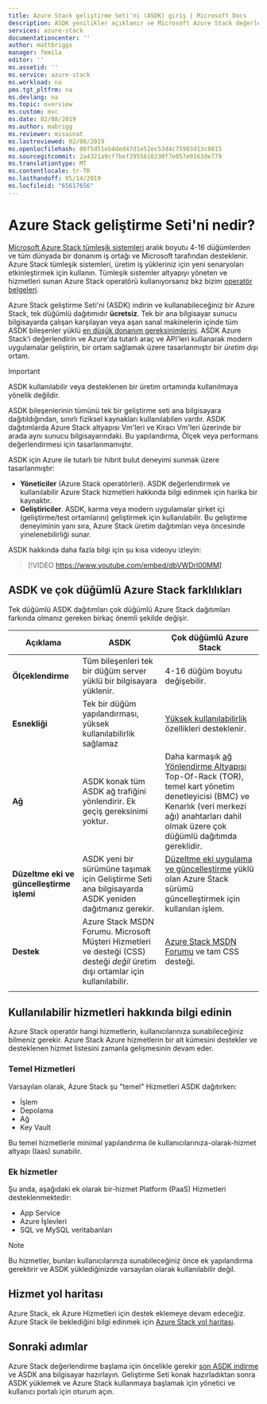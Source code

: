 ```yaml
---
title: Azure Stack geliştirme Seti'ni (ASDK) giriş | Microsoft Docs
description: ASDK yenilikler açıklanır ve Microsoft Azure Stack değerlendirme ortak kullanım durumları.
services: azure-stack
documentationcenter: ''
author: mattbriggs
manager: femila
editor: ''
ms.assetid: ''
ms.service: azure-stack
ms.workload: na
pms.tgt_pltfrm: na
ms.devlang: na
ms.topic: overview
ms.custom: mvc
ms.date: 02/08/2019
ms.author: mabrigg
ms.reviewer: misainat
ms.lastreviewed: 02/08/2019
ms.openlocfilehash: 08f5d51eb4ded47d1e52ec53d4c75903d13c8815
ms.sourcegitcommit: 2a4321a9cf7bef2955610230f7e057e0163de779
ms.translationtype: MT
ms.contentlocale: tr-TR
ms.lasthandoff: 05/14/2019
ms.locfileid: "65617656"
---
```

# <a name="what-is-the-azure-stack-development-kit"></a>Azure Stack geliştirme Seti'ni nedir?
[Microsoft Azure Stack tümleşik sistemleri](../operator/azure-stack-overview.md) aralık boyutu 4-16 düğümlerden ve tüm dünyada bir donanım iş ortağı ve Microsoft tarafından desteklenir. Azure Stack tümleşik sistemleri, üretim iş yükleriniz için yeni senaryoları etkinleştirmek için kullanın. Tümleşik sistemler altyapıyı yöneten ve hizmetleri sunan Azure Stack operatörü kullanıyorsanız bkz bizim [operatör belgeleri](/azure-stack/operator).

Azure Stack geliştirme Seti'ni (ASDK) indirin ve kullanabileceğiniz bir Azure Stack, tek düğümlü dağıtımıdır **ücretsiz**. Tek bir ana bilgisayar sunucu bilgisayarda çalışan karşılayan veya aşan sanal makinelerin içinde tüm ASDK bileşenler yüklü [en düşük donanım gereksinimlerini](asdk-deploy-considerations.md#hardware). ASDK Azure Stack'i değerlendirin ve Azure'da tutarlı araç ve API'leri kullanarak modern uygulamalar geliştirin, bir ortam sağlamak üzere tasarlanmıştır bir *üretim dışı* ortam. 

> [!IMPORTANT]
> ASDK kullanılabilir veya desteklenen bir üretim ortamında kullanılmaya yönelik değildir.

ASDK bileşenlerinin tümünü tek bir geliştirme seti ana bilgisayara dağıtıldığından, sınırlı fiziksel kaynakları kullanılabilen vardır. ASDK dağıtımlarda Azure Stack altyapısı Vm'leri ve Kiracı Vm'leri üzerinde bir arada aynı sunucu bilgisayarındaki. Bu yapılandırma, Ölçek veya performans değerlendirmesi için tasarlanmamıştır.

ASDK için Azure ile tutarlı bir hibrit bulut deneyimi sunmak üzere tasarlanmıştır:
- **Yöneticiler** (Azure Stack operatörleri). ASDK değerlendirmek ve kullanılabilir Azure Stack hizmetleri hakkında bilgi edinmek için harika bir kaynaktır.
- **Geliştiriciler**. ASDK, karma veya modern uygulamalar şirket içi (geliştirme/test ortamlarını) geliştirmek için kullanılabilir. Bu geliştirme deneyiminin yanı sıra, Azure Stack üretim dağıtımları veya öncesinde yinelenebilirliği sunar. 

ASDK hakkında daha fazla bilgi için şu kısa videoyu izleyin:

> [!VIDEO https://www.youtube.com/embed/dbVWDrl00MM]


## <a name="asdk-and-multi-node-azure-stack-differences"></a>ASDK ve çok düğümlü Azure Stack farklılıkları
Tek düğümlü ASDK dağıtımları çok düğümlü Azure Stack dağıtımları farkında olmanız gereken birkaç önemli şekilde değişir.

|Açıklama|ASDK|Çok düğümlü Azure Stack|
|-----|-----|-----|
|**Ölçeklendirme**|Tüm bileşenleri tek bir düğüm server yüklü bir bilgisayara yüklenir.|4-16 düğüm boyutu değişebilir.|
|**Esnekliği**|Tek bir düğüm yapılandırması, yüksek kullanılabilirlik sağlamaz|[Yüksek kullanılabilirlik](../operator/azure-stack-overview.md#providing-high-availability) özellikleri desteklenir.|
|**Ağ**|ASDK konak tüm ASDK ağ trafiğini yönlendirir. Ek geçiş gereksinimi yoktur.|Daha karmaşık [ağ Yönlendirme Altyapısı](../operator/azure-stack-network.md#network-infrastructure) Top-Of-Rack (TOR), temel kart yönetim denetleyicisi (BMC) ve Kenarlık (veri merkezi ağı) anahtarları dahil olmak üzere çok düğümlü dağıtımda gereklidir.|
|**Düzeltme eki ve güncelleştirme işlemi**|ASDK yeni bir sürümüne taşımak için Geliştirme Seti ana bilgisayarda ASDK yeniden dağıtmanız gerekir.|[Düzeltme eki uygulama ve güncelleştirme](../operator/azure-stack-updates.md) yüklü olan Azure Stack sürümü güncelleştirmek için kullanılan işlem.|
|**Destek**|Azure Stack MSDN Forumu. Microsoft Müşteri Hizmetleri ve desteği (CSS) desteği *değil* üretim dışı ortamlar için kullanılabilir.|[Azure Stack MSDN Forumu](https://social.msdn.microsoft.com/Forums/en-US/home?forum=AzureStack) ve tam CSS desteği.|
| | |

## <a name="learn-about-available-services"></a>Kullanılabilir hizmetleri hakkında bilgi edinin
Azure Stack operatör hangi hizmetlerin, kullanıcılarınıza sunabileceğiniz bilmeniz gerekir. Azure Stack Azure hizmetlerin bir alt kümesini destekler ve desteklenen hizmet listesini zamanla gelişmesinin devam eder.

### <a name="foundational-services"></a>Temel Hizmetleri
Varsayılan olarak, Azure Stack şu "temel" Hizmetleri ASDK dağıtırken:
- İşlem
- Depolama
- Ağ
- Key Vault

Bu temel hizmetlerle minimal yapılandırma ile kullanıcılarınıza-olarak-hizmet altyapı (Iaas) sunabilir.

### <a name="additional-services"></a>Ek hizmetler
Şu anda, aşağıdaki ek olarak bir-hizmet Platform (PaaS) Hizmetleri desteklenmektedir:
- App Service
- Azure İşlevleri
- SQL ve MySQL veritabanları

> [!NOTE]
> Bu hizmetler, bunları kullanıcılarınıza sunabileceğiniz önce ek yapılandırma gerektirir ve ASDK yüklediğinizde varsayılan olarak kullanılabilir değil.

## <a name="service-roadmap"></a>Hizmet yol haritası
Azure Stack, ek Azure Hizmetleri için destek eklemeye devam edeceğiz. Azure Stack ile beklediğini bilgi edinmek için [Azure Stack yol haritası](https://azure.microsoft.com/roadmap/?tag=azure-stack). 


## <a name="next-steps"></a>Sonraki adımlar
Azure Stack değerlendirme başlama için öncelikle gerekir [son ASDK indirme](asdk-download.md) ve ASDK ana bilgisayar hazırlayın. Geliştirme Seti konak hazırladıktan sonra ASDK yüklemek ve Azure Stack kullanmaya başlamak için yönetici ve kullanıcı portalı için oturum açın.